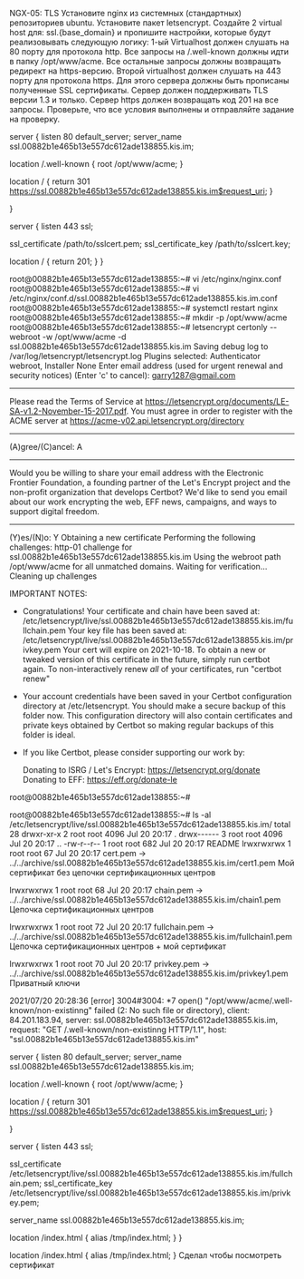 NGX-05: TLS
    Установите nginx из системных (стандартных) репозиториев ubuntu.
    Установите пакет letsencrypt.
    Создайте 2 virtual host для: ssl.{base_domain} и пропишите настройки, которые будут реализовывать следующую логику:
        1-ый Virtualhost должен слушать на 80 порту для протокола http.
        Все запросы на /.well-known должны идти в папку /opt/www/acme.
        Все остальные запросы должны возвращать редирект на https-версию.
        Второй virtualhost должен слушать на 443 порту для протокола https.
        Для этого сервера должны быть прописаны полученные SSL сертификаты.
        Сервер должен поддерживать TLS версии 1.3 и только.
        Сервер https должен возвращать код 201 на все запросы.
    Проверьте, что все условия выполнены и отправляйте задание на проверку.



server {
  listen 80 default_server;
  server_name ssl.00882b1e465b13e557dc612ade138855.kis.im;

  location /.well-known {
    root /opt/www/acme;
  }

   location / { 
   return 301 https://ssl.00882b1e465b13e557dc612ade138855.kis.im$request_uri;
  }

}

server {
  listen 443 ssl;

  ssl_certificate /path/to/sslcert.pem;
  ssl_certificate_key /path/to/sslcert.key;

  location / { return 201; }
}






root@00882b1e465b13e557dc612ade138855:~# vi /etc/nginx/nginx.conf 
root@00882b1e465b13e557dc612ade138855:~# vi /etc/nginx/conf.d/ssl.00882b1e465b13e557dc612ade138855.kis.im.conf
root@00882b1e465b13e557dc612ade138855:~# systemctl restart nginx
root@00882b1e465b13e557dc612ade138855:~# mkdir -p /opt/www/acme
root@00882b1e465b13e557dc612ade138855:~# letsencrypt certonly --webroot -w /opt/www/acme -d ssl.00882b1e465b13e557dc612ade138855.kis.im
Saving debug log to /var/log/letsencrypt/letsencrypt.log
Plugins selected: Authenticator webroot, Installer None
Enter email address (used for urgent renewal and security notices) (Enter 'c' to
cancel): garry1287@gmail.com

- - - - - - - - - - - - - - - - - - - - - - - - - - - - - - - - - - - - - - - -
Please read the Terms of Service at
https://letsencrypt.org/documents/LE-SA-v1.2-November-15-2017.pdf. You must
agree in order to register with the ACME server at
https://acme-v02.api.letsencrypt.org/directory
- - - - - - - - - - - - - - - - - - - - - - - - - - - - - - - - - - - - - - - -
(A)gree/(C)ancel: A

- - - - - - - - - - - - - - - - - - - - - - - - - - - - - - - - - - - - - - - -
Would you be willing to share your email address with the Electronic Frontier
Foundation, a founding partner of the Let's Encrypt project and the non-profit
organization that develops Certbot? We'd like to send you email about our work
encrypting the web, EFF news, campaigns, and ways to support digital freedom.
- - - - - - - - - - - - - - - - - - - - - - - - - - - - - - - - - - - - - - - -
(Y)es/(N)o: Y
Obtaining a new certificate
Performing the following challenges:
http-01 challenge for ssl.00882b1e465b13e557dc612ade138855.kis.im
Using the webroot path /opt/www/acme for all unmatched domains.
Waiting for verification...
Cleaning up challenges

IMPORTANT NOTES:
 - Congratulations! Your certificate and chain have been saved at:
   /etc/letsencrypt/live/ssl.00882b1e465b13e557dc612ade138855.kis.im/fullchain.pem
   Your key file has been saved at:
   /etc/letsencrypt/live/ssl.00882b1e465b13e557dc612ade138855.kis.im/privkey.pem
   Your cert will expire on 2021-10-18. To obtain a new or tweaked
   version of this certificate in the future, simply run certbot
   again. To non-interactively renew *all* of your certificates, run
   "certbot renew"
 - Your account credentials have been saved in your Certbot
   configuration directory at /etc/letsencrypt. You should make a
   secure backup of this folder now. This configuration directory will
   also contain certificates and private keys obtained by Certbot so
   making regular backups of this folder is ideal.
 - If you like Certbot, please consider supporting our work by:

   Donating to ISRG / Let's Encrypt:   https://letsencrypt.org/donate
   Donating to EFF:                    https://eff.org/donate-le

root@00882b1e465b13e557dc612ade138855:~# 


root@00882b1e465b13e557dc612ade138855:~# ls -al /etc/letsencrypt/live/ssl.00882b1e465b13e557dc612ade138855.kis.im/
total 28
drwxr-xr-x 2 root root 4096 Jul 20 20:17 .
drwx------ 3 root root 4096 Jul 20 20:17 ..
-rw-r--r-- 1 root root  682 Jul 20 20:17 README
lrwxrwxrwx 1 root root   67 Jul 20 20:17 cert.pem -> ../../archive/ssl.00882b1e465b13e557dc612ade138855.kis.im/cert1.pem
Мой сертификат без цепочки сертификационных центров


lrwxrwxrwx 1 root root   68 Jul 20 20:17 chain.pem -> ../../archive/ssl.00882b1e465b13e557dc612ade138855.kis.im/chain1.pem
Цепочка сертификационных центров

lrwxrwxrwx 1 root root   72 Jul 20 20:17 fullchain.pem -> ../../archive/ssl.00882b1e465b13e557dc612ade138855.kis.im/fullchain1.pem
Цепочка сертификационных центров + мой сертификат


lrwxrwxrwx 1 root root   70 Jul 20 20:17 privkey.pem -> ../../archive/ssl.00882b1e465b13e557dc612ade138855.kis.im/privkey1.pem
Приватный ключи



2021/07/20 20:28:36 [error] 3004#3004: *7 open() "/opt/www/acme/.well-known/non-existinng" failed (2: No such file or directory), client: 84.201.183.94, server: ssl.00882b1e465b13e557dc612ade138855.kis.im, request: "GET /.well-known/non-existinng HTTP/1.1", host: "ssl.00882b1e465b13e557dc612ade138855.kis.im"



server {
  listen 80 default_server;
  server_name ssl.00882b1e465b13e557dc612ade138855.kis.im;

  location /.well-known {
    root /opt/www/acme;
  }

   location / { 
   return 301 https://ssl.00882b1e465b13e557dc612ade138855.kis.im$request_uri;
  }

}

server {
  listen 443 ssl;

  ssl_certificate /etc/letsencrypt/live/ssl.00882b1e465b13e557dc612ade138855.kis.im/fullchain.pem;
  ssl_certificate_key /etc/letsencrypt/live/ssl.00882b1e465b13e557dc612ade138855.kis.im/privkey.pem;
  
  server_name ssl.00882b1e465b13e557dc612ade138855.kis.im;

  location /index.html { alias /tmp/index.html; }
}


location /index.html { alias /tmp/index.html; } Сделал чтобы посмотреть сертификат